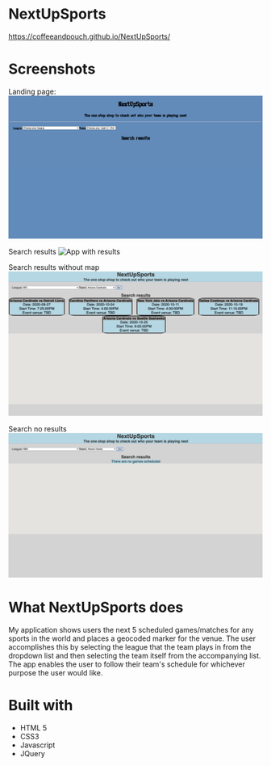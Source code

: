 # NextUpSports

https://coffeeandpouch.github.io/NextUpSports/

# Screenshots

Landing page:
![Landing Page](docs/App%20Landing%20Page.png "App Landing Page")

Search results
![App with results](docs/App%20with%20Results%20Geocode.png "App with Results and map")

Search results without map
![App with results](docs/App%20without%20Geocode.png "App with Results and no map")

Search no results
![App with no results](docs/App%20without%20Results.png "App No Results")

# What NextUpSports does

My application shows users the next 5 scheduled games/matches for any sports in the world and places a geocoded marker for the venue. The user accomplishes this by selecting the league that the team plays in from the dropdown list and then selecting the team itself from the accompanying list. The app enables the user to follow their team's schedule for whichever purpose the user would like.

# Built with

<ul>
<li>HTML 5</li>
<li>CSS3</li>
<li>Javascript</li>
<li>JQuery</li>
